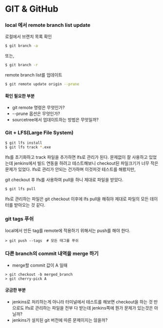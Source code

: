 # GIT & GitHub

### local 에서 remote branch list update

로컬에서 브랜치 목록 확인
```bash
$ git branch -a
```
또는,

```bash
$ git branch -r
```

remote branch list를 업데이트
```bash
$ git remote update origin --prune
```

#### 확인 필요한 부분
- git remote 명령은 무엇인가?
- --prune 옵션은 무엇인가?
- sourcetree에서 업데이트하는 방법은 무엇일까?

### Git + LFS(Large File System)

```bash
$ git lfs install
$ git lfs track *.exe
```

lfs를 초기화하고 track 파일을 추가하면 lfs로 관리가 된다.
문제없이 잘 사용하고 있었는데 jenkins에서 빌드 연동을 하려고 테스트해보니
checkout된 파일크기가 너무 작은 문제가 있었다.
lfs로 관리가 안되는 건가하며 이것저것 테스트를 해봤지만,

git checkout 후 lfs를 사용하여 pull을 하니 제대로 파일을 받았다.
```bash
$ git lfs pull
```

lfs로 관리하는 파일은 git checkout 이후에 lfs pull을 해줘야
제대로 파일의 모든 데이터를 받아오는 것 같다.

### git tags 푸쉬

local에서 만든 tag를 remote에 적용하기 위해서는 push를 해야 한다.

```
> git push --tags  # 모든 태그를 푸쉬
```

### 다른 branch의 commit 내역을 merge 하기
* merge할 commit 값이 A 일때

```
> git checkout -b merged_branch
> git cherry-pick A
```

#### 궁금한 부분
- jenkins로 처리하는게 아니라 터미널에서 테스트를 해보면 checkout을
하는 것 만으로도 lfs로 관리하는 파일을 전부 다 받는데 jenkins쪽에 뭔가
문제가 있는것은 아닐까?
- jenkins가 설치된 git 버전에 따른 문제이지는 않을까?
